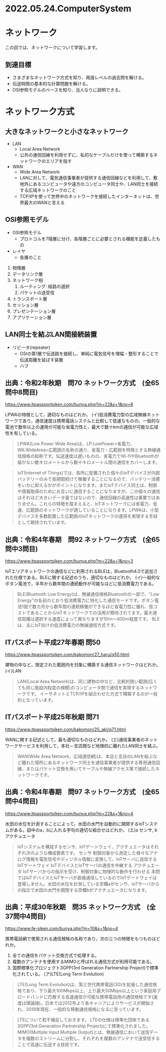 # 2022.05.24.ComputerSystem
# ネットワーク
この回では、ネットワークについて学習します。
## 到達目標
- さまざまなネットワーク方式を知り、用語レベルの過去問を解ける。
- 伝送時間の基本的な計算問題を解ける。
- OSI参照モデルのベースを知り、当人なりに説明できる。

# ネットワーク方式
## 大きなネットワークと小さなネットワーク
- LAN
  - Local Area Network
  - 公共の通信回線を利用せずに、私的なケーブルだけを使って構築するネットワークのエリアを指す
- WAN
  - Wide Area Network
  - LANに対して、電気通信事業者が提供する通信回線などを利用して、敷地外にあるコンピュータや遠方のコンピュータ同士や、LAN同士を接続する広域ネットワークのこと
  - TCP/IPを使って世界中のネットワークを接続したインターネットは、世界最大のWANと言える

## OSI参照モデル
- OSI参照モデル
  - プロトコルを7階層に分け、各階層ごとに必要とされる機能を定義したもの
- レイヤ
  - 各層のこと

1. 物理層
2. データリンク層
3. ネットワーク相
   1. ルーティング: 経路の選択
   2. パケットの送受信
4. トランスポート層
5. セッション層
6. プレゼンテーション層
7. アプリケーション層

## LAN同士を結ぶLAN間接続装置
- リピータ(repeater)
  - OSIの第1層で伝送路を接続し、単純に電気信号を増幅・整形することで伝送距離を延ばす装置
  - ハブ

## 出典：令和2年秋期　問70 ネットワーク方式　(全65問中8問目)
https://www.itpassportsiken.com/bunya.php?m=22&s=1&no=8

LPWAの特徴として，適切なものはどれか。
(イ)低消費電力型の広域無線ネットワークであり，通信速度は携帯電話システムと比較して低速なものの，一般的な電池で数年以上の運用が可能な省電力性と，最大で数十kmの通信が可能な広域性を有している。

> LPWA(Low Power Wide Area)は、LP:LowPower=省電力、WA:WideArea=広範囲の名称の通り、省電力・広範囲を特徴とする無線通信規格の総称です。伝送速度は遅いものの、省電力でWi-fiやBluetoothが届かない数キロメートルから数十キロメートル間の通信をカバーします。

> IoT(Internet of Things)では、各所に配置された個々のIoTデバイスが内部バッテリーのみで長期間続けて稼働することになるので、バッテリー消費をいかに抑えるかがポイントになります。またIoTデバイス同士は、制御や情報取得のためにお互いに通信することになりますが、この個々の通信はそれほど大きいデータ量ではないので、通信回線の高速性は重要ではありません。これらの特徴を踏まえると、IoTネットワークには省電力、低速、広範囲のネットワークが適していることになります。LPWAは、小型デバイスを多数配置した広範囲のIoTネットワークの運用を実現する手段として期待されています。

## 出典：令和4年春期　問92 ネットワーク方式　(全65問中3問目)
https://www.itpassportsiken.com/bunya.php?m=22&s=1&no=3

IoTエリアネットワークの通信などに利用されるBLEは，Bluetooth4.0で追加された仕様である。BLEに関する記述のうち，適切なものはどれか。
(イ)一般的なボタン電池で，半年から数年間の連続動作が可能なほどに低消費電力である。

> BLE(Bluetooth Low Energy)は、無線通信規格Bluetoothの一部で、"Low Energy"の名前のとおり低消費電力に特化した通信モードです。ボタン電池1個で数カ月から数年間の連続稼働ができるほど省電力性に優れ、低コストであることからIoTネットワークでの活用が期待されてます。最大通信距離は選択する速度によって異なりますが10ｍ～400ｍ程度です。
> BLEは、主にIoT向けの低消費電力の無線通信方式です。

## ITパスポート平成27年春期 問50
https://www.itpassportsiken.com/kakomon/27_haru/q50.html

建物の中など，限定された範囲内を対象に構築する通信ネットワークはどれか。
(イ)LAN

> LAN(Local Area Network)は、同じ建物の中など、比較的狭い範囲(広くても同じ施設内程度の規模)のコンピュータ間で通信を実現するネットワークです。
> イーサネットとTCP/IPを組合わせた方式で構築するのが一般的となっています。
## ITパスポート平成25年秋期 問71
https://www.itpassportsiken.com/kakomon/25_aki/q71.html

WANに関する記述として，最も適切なものはどれか。
(エ)通信事業者のネットワークサービスを利用して，本社－支店間など地理的に離れたLAN同士を結ぶ。

> WAN(Wide Area Network，広域通信網)は、本店と支店のLANを結ぶなど離れた場所にあるネットワーク同士を通信事業者が提供する専用通信回線、またはパケット交換を用いてケーブルや無線アクセス等で接続したネットワークです。

## 出典：令和4年春期　問97 ネットワーク方式　(全65問中4問目)
https://www.itpassportsiken.com/bunya.php?m=22&s=1&no=4

水田の水位を計測することによって，水田の水門を自動的に開閉するIoTシステムがある。図中のa，bに入れる字句の適切な組合せはどれか。
(エ)a センサ, b アクチュエータ

> IoTシステムを構成するセンサ、IoTゲートウェイ、アクチュエータはそれぞれ次のような構成要素です。
> センサ
> 制御対象から測定した様々なアナログ情報を電気信号やディジタル情報に変換して、IoTサーバに送信する
> IoTゲートウェイ
> IoTデバイスとIoTサーバの通信を中継する
> アクチュエータ
> IoTサーバからの指示を受け、制御対象に物理的な動作を行わせる
> 本問ではIoTデバイスとIoTサーバが直接通信しているのでIoTゲートウェイは登場しません。水田の水位を計測している空欄aがセンサ、IoTサーバからの指示で水田の水門を開閉する空欄bがアクチュエータになります。

## 出典：平成30年秋期　問35 ネットワーク方式　(全37問中4問目)
https://www.fe-siken.com/bunya.php?m=10&s=1&no=4

携帯電話網で使用される通信規格の名称であり，次の三つの特徴をもつものはどれか。
1. 全ての通信をパケット交換方式で処理する。
2. 複数のアンテナを使用するMIMOと呼ばれる通信方式が利用可能である。
3. 国際標準化プロジェクト3GPP(3rd Generation Partnership Project)で標準化されている。
(ア)LTE(Long Term Evolution)

> LTE(Long Term Evolution)は、第三世代携帯電話(3G)を拡張した通信規格であり、下り最大100Mbps以上、上り最大50Mbps以上という家庭用ブロードバンドに匹敵する高速通信が可能な携帯電話用の通信規格です(速度は理論値)。日本では2012年より各キャリアによりサービスが開始され、2018年現在、一般的な移動通信規格になるに至っています。

> LTEについて若干補足しておきます。
> LTEの仕様は標準化団体である3GPP(3rd Generation Partnership Project)にて標準化されました。MIMO(Multiple Input Multiple Output)とは、無線通信において送信データを複数のストリームに分割し、それぞれを複数のアンテナで送受信することで高速に伝送する技術です。
